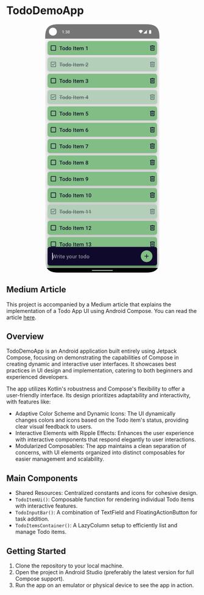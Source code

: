 # TodoDemoApp

<p align="center">
  <img src="./screenshot.png" width="300" />
</p>

## Medium Article

This project is accompanied by a Medium article that explains the implementation of a Todo App UI using Android Compose. You can read the article [here](https://medium.com/@kenruizinoue/intermediate-android-compose-todo-app-ui-1d808ef7882d).

## Overview

TodoDemoApp is an Android application built entirely using Jetpack Compose, focusing on demonstrating the capabilities of Compose in creating dynamic and interactive user interfaces. It showcases best practices in UI design and implementation, catering to both beginners and experienced developers.

The app utilizes Kotlin's robustness and Compose's flexibility to offer a user-friendly interface. Its design prioritizes adaptability and interactivity, with features like:

- Adaptive Color Scheme and Dynamic Icons: The UI dynamically changes colors and icons based on the Todo item's status, providing clear visual feedback to users.
- Interactive Elements with Ripple Effects: Enhances the user experience with interactive components that respond elegantly to user interactions.
- Modularized Composables: The app maintains a clean separation of concerns, with UI elements organized into distinct composables for easier management and scalability.

## Main Components

- Shared Resources: Centralized constants and icons for cohesive design.
- `TodoItemUi()`: Composable function for rendering individual Todo items with interactive features.
- `TodoInputBar()`: A combination of TextField and FloatingActionButton for task addition.
- `TodoItemsContainer()`: A LazyColumn setup to efficiently list and manage Todo items.

## Getting Started

1. Clone the repository to your local machine.
2. Open the project in Android Studio (preferably the latest version for full Compose support).
3. Run the app on an emulator or physical device to see the app in action.

